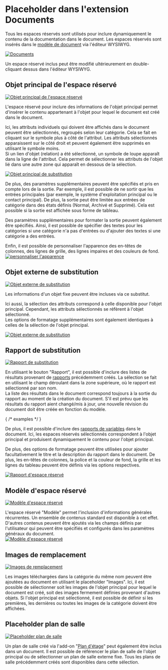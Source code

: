 # Placeholder dans l'extension Documents

Tous les espaces réservés sont utilisés pour inclure dynamiquement le contenu de la documentation dans le document. Les espaces réservés sont insérés dans le [modèle de document](./document-templates.md) via l'éditeur WYSIWYG.

[![Documents](../../assets/images/en/i-doit-pro-add-ons/documents/placeholder/1-dph.png)](../../assets/images/en/i-doit-pro-add-ons/documents/placeholder/1-dph.png)

Un espace réservé inclus peut être modifié ultérieurement en double-cliquant dessus dans l'éditeur WYSIWYG.

Objet principal de l'espace réservé
-----------------------------------

[![Objet principal de l'espace réservé](../../assets/images/en/i-doit-pro-add-ons/documents/placeholder/2-dph.png)](../../assets/images/en/i-doit-pro-add-ons/documents/placeholder/2-dph.png)

L'espace réservé pour inclure des informations de l'objet principal permet d'insérer le contenu appartenant à l'objet pour lequel le document est créé dans le document.

Ici, les attributs individuels qui doivent être affichés dans le document peuvent être sélectionnés, regroupés selon leur catégorie. Cela se fait en cliquant sur le symbole plus à côté de l'attribut. Les attributs sélectionnés apparaissent sur le côté droit et peuvent également être supprimés en utilisant le symbole moins.  
Si un lien d'objet (relation) a été sélectionné, un symbole de loupe apparaît dans la ligne de l'attribut. Cela permet de sélectionner les attributs de l'objet lié dans une autre zone qui apparaît en dessous de la sélection.

[![Objet principal de substitution](../../assets/images/en/i-doit-pro-add-ons/documents/placeholder/3-dph.png)](../../assets/images/en/i-doit-pro-add-ons/documents/placeholder/3-dph.png)

De plus, des paramètres supplémentaires peuvent être spécifiés et pris en compte lors de la sortie. Par exemple, il est possible de ne sortir que les entrées principales (par exemple, le système d'exploitation principal ou le contact principal). De plus, la sortie peut être limitée aux entrées de catégorie dans des états définis (Normal, Archivé et Supprimé). Cela est possible si la sortie est affichée sous forme de tableau.

Des paramètres supplémentaires pour formater la sortie peuvent également être spécifiés. Ainsi, il est possible de spécifier des textes pour les catégories si une catégorie n'a pas d'entrées ou d'ajouter des textes si une catégorie a des entrées.

Enfin, il est possible de personnaliser l'apparence des en-têtes de colonnes, des lignes de grille, des lignes impaires et des couleurs de fond.  
[![personnaliser l'apparence](../../assets/images/en/i-doit-pro-add-ons/documents/placeholder/4-dph.png)](../../assets/images/en/i-doit-pro-add-ons/documents/placeholder/4-dph.png)

Objet externe de substitution
-------------------------------

[![Objet externe de substitution](../../assets/images/en/i-doit-pro-add-ons/documents/placeholder/5-dph.png)](../../assets/images/en/i-doit-pro-add-ons/documents/placeholder/5-dph.png)

Les informations d'un objet fixe peuvent être incluses via ce substitut.

Ici aussi, la sélection des attributs correspond à celle disponible pour l'objet principal. Cependant, les attributs sélectionnés se réfèrent à l'objet sélectionné.  
Les options de formatage supplémentaires sont également identiques à celles de la sélection de l'objet principal.

[![Objet externe de substitution](../../assets/images/en/i-doit-pro-add-ons/documents/placeholder/6-dph.png)](../../assets/images/en/i-doit-pro-add-ons/documents/placeholder/6-dph.png)

Rapport de substitution
-----------------------

[![Rapport de substitution](../../assets/images/en/i-doit-pro-add-ons/documents/placeholder/7-dph.png)](../../assets/images/en/i-doit-pro-add-ons/documents/placeholder/7-dph.png)

En utilisant le bouton "Rapport", il est possible d'inclure des listes de résultats provenant de [rapports](../../evaluation/report-manager.md) précédemment créés. La sélection se fait en utilisant le champ déroulant dans la zone supérieure, où le rapport est sélectionné par son nom.  
La liste des résultats dans le document correspond toujours à la sortie du rapport au moment de la création du document. S'il est prévu que les résultats du rapport aient changé/mis à jour, une nouvelle révision du document doit être créée en fonction du modèle. 

{ /* examples */ }

De plus, il est possible d'inclure des [rapports de variables](../../evaluation/variable-reports.md) dans le document. Ici, les espaces réservés sélectionnés correspondent à l'objet principal et produisent dynamiquement le contenu pour l'objet principal.

De plus, des options de formatage peuvent être utilisées pour ajouter facultativement le titre et la description du rapport dans le document. De plus, les en-têtes de colonnes, la police et la couleur de fond, la grille et les lignes du tableau peuvent être définis via les options respectives.

[![Rapport d'espace réservé](../../assets/images/en/i-doit-pro-add-ons/documents/placeholder/8-dph.png)](../../assets/images/en/i-doit-pro-add-ons/documents/placeholder/8-dph.png)

Modèle d'espace réservé
-----------------------

[![Modèle d'espace réservé](../../assets/images/en/i-doit-pro-add-ons/documents/placeholder/9-dph.png)](../../assets/images/en/i-doit-pro-add-ons/documents/placeholder/9-dph.png)

L'espace réservé "Modèle" permet l'inclusion d'informations générales récurrentes. Un ensemble de contenus standard est disponible à cet effet. D'autres contenus peuvent être ajoutés via les champs définis par l'utilisateur qui peuvent être spécifiés et configurés dans les paramètres généraux du document.  
[![Modèle d'espace réservé](../../assets/images/en/i-doit-pro-add-ons/documents/placeholder/10-dph.png)](../../assets/images/en/i-doit-pro-add-ons/documents/placeholder/10-dph.png)

Images de remplacement
------------------

[![Images de remplacement](../../assets/images/en/i-doit-pro-add-ons/documents/placeholder/11-dph.png)](../../assets/images/en/i-doit-pro-add-ons/documents/placeholder/11-dph.png)

Les images téléchargées dans la catégorie du même nom peuvent être ajoutées au document en utilisant le placeholder "Images". Ici, il est possible de sélectionner soit les images de l'objet principal pour lequel le document est créé, soit des images fermement définies provenant d'autres objets. Si l'objet principal est sélectionné, il est possible de définir si les premières, les dernières ou toutes les images de la catégorie doivent être affichées.

Placeholder plan de salle
---------------------

[![Placeholder plan de salle](../../assets/images/en/i-doit-pro-add-ons/documents/placeholder/12-dph.png)](../../assets/images/en/i-doit-pro-add-ons/documents/placeholder/12-dph.png)

Un plan de salle créé via l'add-on "[Plan d'étage](../floorplan.md)" peut également être inclus dans un document. Il est possible de référencer le plan de salle de l'objet principal ou de sélectionner un plan de salle externe fixe. Tous les plans de salle précédemment créés sont disponibles dans cette sélection.
